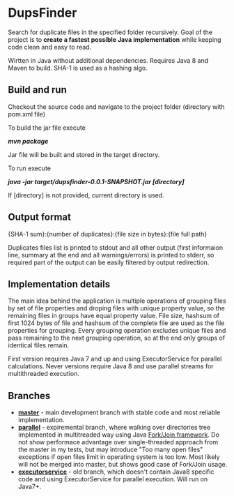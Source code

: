 DupsFinder
==========

Search for duplicate files in the specified folder recursively. Goal of the project is to **create a fastest possible Java implementation** while keeping code clean and easy to read. 

Wirtten in Java without additional dependencies. Requires Java 8 and Maven to build. SHA-1 is used as a hashing algo.

Build and run
-------------

Checkout the source code and navigate to the project folder (directory with pom.xml file)

To build the jar file execute

***mvn package***

Jar file will be built and stored in the target directory.

To run execute

***java -jar target/dupsfinder-0.0.1-SNAPSHOT.jar [directory]***

If [directory] is not provided, current directory is used.

Output format
-------------

{SHA-1 sum}:{number of duplicates}:{file size in bytes}:{file full path}

Duplicates files list is printed to stdout and all other output (first informaion line, summary at the end and all warnings/errors) is printed to stderr, so required part of the output can be easily filtered by output redirection.

Implementation details
----------------------

The main idea behind the application is multiple operations of grouping files by set of file properties and droping files with unique property value, so the remaining files in groups have equal property value. File size, hashsum of first 1024 bytes of file and hashsum of the complete file are used as the file properties for grouping. Every grouping operation excludes unique files and pass remaining to the next grouping operation, so at the end only groups of identical files remain.

First version requires Java 7 and up and using ExecutorService for parallel calculations. Never versions require Java 8 and use parallel streams for multithreaded execution.

Branches
--------
* [**master**](https://github.com/ava1ar/DupsFinder/tree/master) - main development branch with stable code and most reliable implementation.
* [**parallel**](https://github.com/ava1ar/DupsFinder/tree/parallel) - expiremental branch, where walking over directories tree implemented in multitreaded way using Java [Fork/Join framework](http://docs.oracle.com/javase/tutorial/essential/concurrency/forkjoin.html). Do not show performace advantage over single-threaded approach from the master in my tests, but may introduce "Too many open files" exceptions if open files limit in operating system is too low. Most likely will not be merged into master, but shows good case of Fork/Join usage.
* [**executorservice**](https://github.com/ava1ar/DupsFinder/tree/executorservice) - old branch, which doesn't contain Java8 specific code and using ExecutorService for parallel execution. Will run on Java7+.
